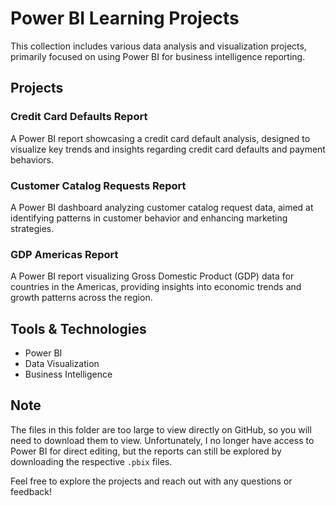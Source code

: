 # Power BI Learning Projects

This collection includes various data analysis and visualization projects, primarily focused on using Power BI for business intelligence reporting.

## Projects

### **Credit Card Defaults Report**
A Power BI report showcasing a credit card default analysis, designed to visualize key trends and insights regarding credit card defaults and payment behaviors.

### **Customer Catalog Requests Report**
A Power BI dashboard analyzing customer catalog request data, aimed at identifying patterns in customer behavior and enhancing marketing strategies.

### **GDP Americas Report**
A Power BI report visualizing Gross Domestic Product (GDP) data for countries in the Americas, providing insights into economic trends and growth patterns across the region.

## Tools & Technologies
- Power BI
- Data Visualization
- Business Intelligence

## Note
The files in this folder are too large to view directly on GitHub, so you will need to download them to view. Unfortunately, I no longer have access to Power BI for direct editing, but the reports can still be explored by downloading the respective `.pbix` files.

Feel free to explore the projects and reach out with any questions or feedback!
